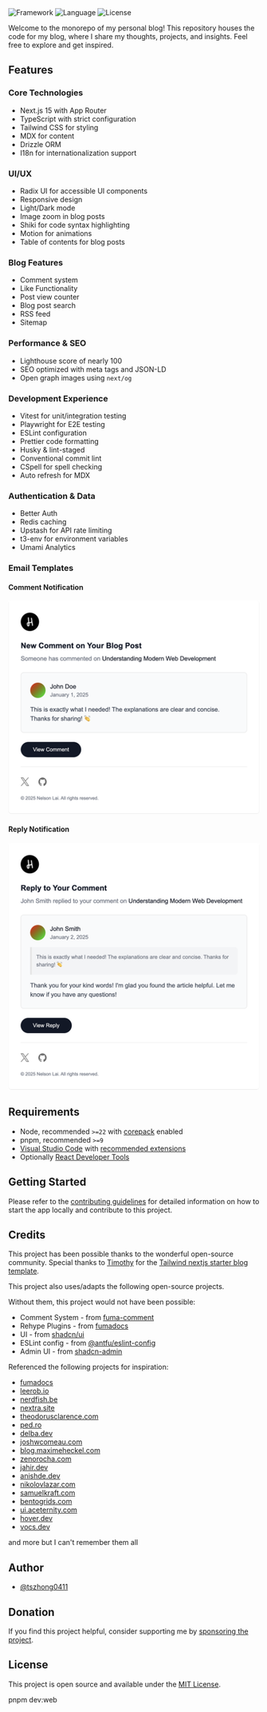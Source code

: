 

  <img src="https://img.shields.io/badge/Next.js-000000.svg?style=for-the-badge&logo=Next.js&labelColor=000" alt="Framework" />
  <img src="https://img.shields.io/github/languages/top/tszhong0411/nelsonlai.me?style=for-the-badge&labelColor=000" alt="Language" />
  <img src="https://img.shields.io/github/license/tszhong0411/nelsonlai.me?style=for-the-badge&labelColor=000" alt="License" />
</div>

Welcome to the monorepo of my personal blog! This repository houses the code for my blog, where I share my thoughts, projects, and insights. Feel free to explore and get inspired.

## Features

### Core Technologies

- Next.js 15 with App Router
- TypeScript with strict configuration
- Tailwind CSS for styling
- MDX for content
- Drizzle ORM
- I18n for internationalization support

### UI/UX

- Radix UI for accessible UI components
- Responsive design
- Light/Dark mode
- Image zoom in blog posts
- Shiki for code syntax highlighting
- Motion for animations
- Table of contents for blog posts

### Blog Features

- Comment system
- Like Functionality
- Post view counter
- Blog post search
- RSS feed
- Sitemap

### Performance & SEO

- Lighthouse score of nearly 100
- SEO optimized with meta tags and JSON-LD
- Open graph images using `next/og`

### Development Experience

- Vitest for unit/integration testing
- Playwright for E2E testing
- ESLint configuration
- Prettier code formatting
- Husky & lint-staged
- Conventional commit lint
- CSpell for spell checking
- Auto refresh for MDX

### Authentication & Data

- Better Auth
- Redis caching
- Upstash for API rate limiting
- t3-env for environment variables
- Umami Analytics

### Email Templates

#### Comment Notification

<div align="center">
  <img alt="Comment notification template" src="assets/comment-email-notification.png">
</div>

#### Reply Notification

<div align="center">
  <img alt="Reply notification template" src="assets/reply-email-notification.png">
</div>

## Requirements

- Node, recommended `>=22` with [corepack](https://nodejs.org/api/corepack.html) enabled
- pnpm, recommended `>=9`
- [Visual Studio Code](https://code.visualstudio.com/) with [recommended extensions](.vscode/extensions.json)
- Optionally [React Developer Tools](https://chrome.google.com/webstore/detail/react-developer-tools/fmkadmapgofadopljbjfkapdkoienihi?hl=en)

## Getting Started

Please refer to the [contributing guidelines](./CONTRIBUTING.md) for detailed information on how to start the app locally and contribute to this project.

## Credits

This project has been possible thanks to the wonderful open-source community. Special thanks to [Timothy](https://www.timlrx.com/) for the [Tailwind nextjs starter blog template](https://github.com/timlrx/tailwind-nextjs-starter-blog).

This project also uses/adapts the following open-source projects.

Without them, this project would not have been possible:

- Comment System - from [fuma-comment](https://github.com/fuma-nama/fuma-comment)
- Rehype Plugins - from [fumadocs](https://github.com/fuma-nama/fumadocs)
- UI - from [shadcn/ui](https://github.com/shadcn-ui/ui)
- ESLint config - from [@antfu/eslint-config](https://github.com/antfu/eslint-config)
- Admin UI - from [shadcn-admin](https://github.com/satnaing/shadcn-admin)

Referenced the following projects for inspiration:

- [fumadocs](https://fumadocs.vercel.app/)
- [leerob.io](https://leerob.io/)
- [nerdfish.be](https://www.nerdfish.be/)
- [nextra.site](https://nextra.site/)
- [theodorusclarence.com](https://theodorusclarence.com/)
- [ped.ro](https://ped.ro/)
- [delba.dev](https://delba.dev/)
- [joshwcomeau.com](https://www.joshwcomeau.com/)
- [blog.maximeheckel.com](https://blog.maximeheckel.com/)
- [zenorocha.com](https://zenorocha.com/)
- [jahir.dev](https://jahir.dev/)
- [anishde.dev](https://anishde.dev/)
- [nikolovlazar.com](https://nikolovlazar.com/)
- [samuelkraft.com](https://samuelkraft.com/)
- [bentogrids.com](https://bentogrids.com/)
- [ui.aceternity.com](https://ui.aceternity.com/)
- [hover.dev](https://www.hover.dev/)
- [vocs.dev](https://vocs.dev/)

and more but I can't remember them all

## Author

- [@tszhong0411](https://github.com/tszhong0411)

## Donation

If you find this project helpful, consider supporting me by [sponsoring the project](https://github.com/sponsors/tszhong0411).

## License

This project is open source and available under the [MIT License](LICENSE).

pnpm dev:web
